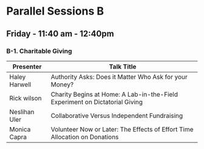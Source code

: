 # Parallel Sessions B
## Friday - 11:40 am - 12:40pm

### **B-1. Charitable Giving**

Presenter     | Talk Title
--------------|------------
Haley Harwell | Authority Asks: Does it Matter Who Ask for your Money?
Rick wilson  | Charity Begins at Home: A Lab-in-the-Field Experiment on Dictatorial Giving
Neslihan Uler | Collaborative Versus Independent Fundraising
Monica Capra  | Volunteer Now or Later: The Effects of Effort Time Allocation on Donations

